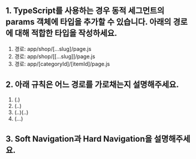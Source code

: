 ## 1. TypeScript를 사용하는 경우 동적 세그먼트의 params 객체에 타입을 추가할 수 있습니다. 아래의 경로에 대해 적합한 타입을 작성하세요.
1.	경로: app/shop/[...slug]/page.js
2.	경로: app/shop/[[...slug]]/page.js
3.	경로: app/[categoryId]/[itemId]/page.js

## 2.  아래 규칙은 어느 경로를 가로채는지 설명해주세요.

1.	(.)
2.	(..)
3.	(..)(..)
4.	(...)

## 3. Soft Navigation과 Hard Navigation을 설명해주세요.